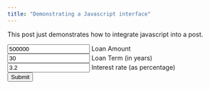 ```yaml
---
title: "Demonstrating a Javascript interface"
---
```



This post just demonstrates how to integrate javascript into a post. 

<input id="loanAmount" value="500000"> Loan Amount</input> <br/>
<input id="loanTerm" value="30"> Loan Term (in years)</input> <br/>
<input id="interestRate" value="3.2"> Interest rate (as percentage)</input> <br/>
<button onclick="output()">Submit</button>
<p>
<div id="monthlyPayment"></div> <br/>
<div id="paymentSchedule"></div> <br/>

<script>

  function calculateMonthlyPayment(amount, term, rate) {
    let monthlyRate = (rate / 100) / 12;
    let termInMonths = term * 12;
    return (amount * monthlyRate * Math.pow(1 + monthlyRate, termInMonths)) / (Math.pow(1 + monthlyRate, termInMonths) - 1)
  }

  function calculatePaymentSchedule(amount, term, rate) {
    let monthlyPayment = calculateMonthlyPayment(amount, term, rate);

    let monthlyRate = (rate / 100) / 12;
    let termInMonths = term * 12;

    let schedule = [];
    let remainingPrinciple = amount;
    for (let i = 1; i <= termInMonths; i++) {
      let interest = remainingPrinciple * monthlyRate;
      let principle = monthlyPayment - interest;
      schedule.push({
        month: i,
        principle: principle,
        interest: interest,
      })
      remainingPrinciple -= principle;
    }
    return schedule;
  }

  function format(x, round = 2) {
    let multiplier = Math.pow(10, round);
    let rounded = String(Math.round(x * multiplier) / multiplier);

    return pad(rounded);
  }

  function pad(x, pad = 10) {
    return " ".repeat(Math.max(pad - String(x).length, 0)) + x;
  }

  function formatRow(data) {
    return `${pad(data.month)} ${pad(format(data.principle))} ${pad(format(data.interest))} <br />`;
  }


  function printPaymentSchedule(amount, term, rate) {
    let header = `${pad("Month")} ${pad("Principle")} ${pad("Interest")} <br />`;
    let schedule = calculatePaymentSchedule(amount, term, rate).map(x => formatRow(x));
    return header + "".concat(...schedule);
  }

  function output() {
    let amount = Number(document.getElementById("loanAmount").value);
    let term = Number(document.getElementById("loanTerm").value);
    let rate = Number(document.getElementById("interestRate").value);
    document.getElementById("monthlyPayment").innerHTML = "Your monthly payment: " + format(calculateMonthlyPayment(amount, term, rate));
    document.getElementById("paymentSchedule").innerHTML = printPaymentSchedule(amount, term, rate);

    console.log(printPaymentSchedule(amount, term, rate));
  }
  
</script>


